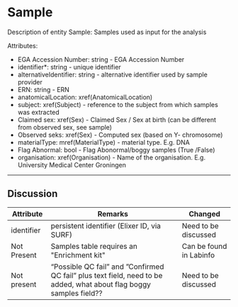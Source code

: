 # Sample #

Description of entity Sample: Samples used as input for the analysis

Attributes:
*	EGA Accession Number: string - EGA Accession Number
*	identifier*: string - unique identifier
*	alternativeIdentifier: string - alternative identifier used by sample provider
*	ERN: string - ERN
*	anatomicalLocation: xref(AnatomicalLocation)
*	subject: xref(Subject) - reference to the subject from which samples was extracted
*	Claimed sex: xref(Sex) - Claimed Sex / Sex at birth (can be different from observed sex, see sample)
*	Observed seks: xref(Sex) - Computed sex (based on Y- chromosome)
*	materialType: mref(MaterialType) - material type. E.g. DNA
*	Flag Abnormal: bool - Flag Abonormal/boggy samples (True /False)
*	organisation: xref(Organisation) - Name of the organisation. E.g. University Medical Center Groningen

---

## Discussion ##


| Attribute | Remarks    | Changed  |
| ------------ | ------------ | ---------- |
| identifier | persistent identifier (Elixer ID, via SURF) | Need to be discussed |
| Not Present | Samples table requires an "Enrichment kit" | Can be found in Labinfo|
| Not present | “Possible QC fail” and ”Confirmed QC fail” plus text field, need to be added, what about flag boggy samples field?? | Need to be discussed |
